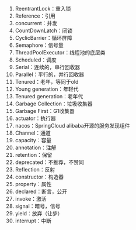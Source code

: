 1. ReentrantLock：重入锁
2. Reference：引用
3. concurrent：并发
4. CountDownLatch：闭锁
5. CyclicBarrier：循环屏障
6. Semaphore：信号量
7. ThreadPoolExecutor：线程池的底层类
8. Scheduled：调度
9. Serial：连续的，串行回收器
10. Parallel：平行的，并行回收器
11. Tenured：老年，等同于old
12. Young generation：年轻代
13. Tenured generation：老年代
14. Garbage Collection：垃圾收集器
15. Garbage First：G1收集器
16. actuator：执行器
17. nacos：SpringCloud alibaba开源的服务发现组件
18. Channel：通道
19. capacity：容量
20. annotation：注解
21. retention：保留
22. deprecated：不推荐，不赞同
23. Reflection：反射
24. constructor：构造器
25. property：属性
26. declared：断言，公开
27. invoke：激活
28. signal：暗号，信号
29. yield：放弃（让步）
30. interrupt：中断